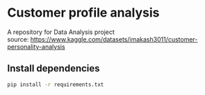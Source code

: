 # Customer profile analysis
A repository for Data Analysis project \
source: https://www.kaggle.com/datasets/imakash3011/customer-personality-analysis 
## Install dependencies
```bash
pip install -r requirements.txt
```
